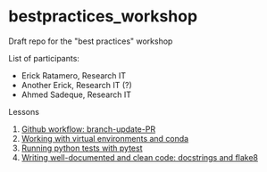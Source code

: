 # bestpractices_workshop
 Draft repo for the "best practices" workshop

List of participants:
- Erick Ratamero, Research IT
- Another Erick, Research IT (?)
- Ahmed Sadeque, Research IT


Lessons

1. [Github workflow: branch-update-PR](git.md)
2. [Working with virtual environments and conda](conda.md)
3. [Running python tests with pytest](pytest.md)
4. [Writing well-documented and clean code: docstrings and flake8](docstrings.md)
